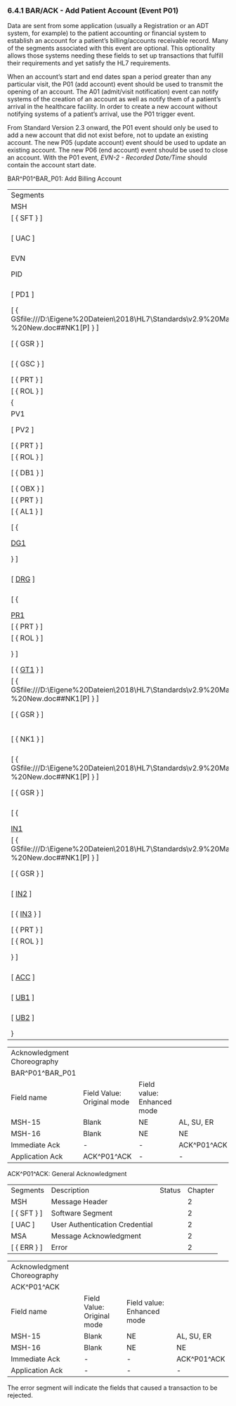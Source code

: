 ### 6.4.1 BAR/ACK - Add Patient Account (Event P01)

Data are sent from some application (usually a Registration or an ADT system, for example) to the patient accounting or financial system to establish an account for a patient’s billing/accounts receivable record. Many of the segments associated with this event are optional. This optionality allows those systems needing these fields to set up transactions that fulfill their requirements and yet satisfy the HL7 requirements.

When an account’s start and end dates span a period greater than any particular visit, the P01 (add account) event should be used to transmit the opening of an account. The A01 (admit/visit notification) event can notify systems of the creation of an account as well as notify them of a patient’s arrival in the healthcare facility. In order to create a new account without notifying systems of a patient’s arrival, use the P01 trigger event.

From Standard Version 2.3 onward, the P01 event should only be used to add a new account that did not exist before, not to update an existing account. The new P05 (update account) event should be used to update an existing account. The new P06 (end account) event should be used to close an account. With the P01 event, _EVN-2 - Recorded Date/Time_ should contain the account start date.

BAR^P01^BAR_P01: Add Billing Account

|     |     |     |     |
| --- | --- | --- | --- |
| Segments | Description | Status | Chapter |
| MSH | Message Header |  | 2 |
| [ \{ SFT } ] | Software Segment |  | 2 |
| [ UAC ] | User Authentication Credential |  | 2 |
| EVN | Event Type |  | 3 |
| PID | Patient Identification |  | 3 |
| [ PD1 ] | Additional Demographics |  | 3 |
| [ \{ GSfile:///D:\Eigene%20Dateien\2018\HL7\Standards\v2.9%20May\716%20-%20New.doc##NK1[P] } ] | Person Gender and Sex |  | 3 |
| [ \{ GSR } ] | Recorded Gender and Sex |  | 3 |
| [ \{ GSC } ] | Sex Parameter for Clinical Use |  | 3 |
| [ \{ PRT } ] | Participation |  |  |
| [ \{ ROL } ] | Role | B | 15 |
| \{ | --- VISIT begin |  |  |
| PV1 | Patient Visit |  | 3 |
| [ PV2 ] | Patient Visit - Additional Info |  | 3 |
| [ \{ PRT } ] | Participation |  | 4 |
| [ \{ ROL } ] | Role | B | 15 |
| [ \{ DB1 } ] | Disability Information |  | 3 |
| [ \{ OBX } ] | Observation/Result |  | 7 |
| [ \{ PRT } ] | Participation |  | 4 |
| [ \{ AL1 } ] | Allergy Information |  | 3 |
| [ \{ | --- DIAGNOSIS begin |  |  |
| [DG1](#DG1) | Diagnosis |  | 6 |
| } ] | --- DIAGNOSIS end |  |  |
| [ [DRG](#DRG) ] | Diagnosis Related Group |  | 6 |
| [ \{ | --- PROCEDURE begin |  |  |
| [PR1](#PR1) | Procedures |  | 6 |
| [ \{ PRT } ] | Participation |  |  |
| [ \{ ROL } ] | Role | B | 15 |
| } ] | --- PROCEDURE end |  |  |
| [ \{ [GT1](#GT1) } ] | Guarantor |  | 6 |
| [ \{ GSfile:///D:\Eigene%20Dateien\2018\HL7\Standards\v2.9%20May\716%20-%20New.doc##NK1[P] } ] | Person Gender and Sex |  | 3 |
| [ \{ GSR } ] | Recorded Gender and Sex |  | 3 |
| [ \{ NK1 } ] | Next of Kin/Associated Parties |  | 3 |
| [ \{ GSfile:///D:\Eigene%20Dateien\2018\HL7\Standards\v2.9%20May\716%20-%20New.doc##NK1[P] } ] | Person Gender and Sex |  | 3 |
| [ \{ GSR } ] | Recorded Gender and Sex |  | 3 |
| [ \{ | --- INSURANCE begin |  |  |
| [IN1](#IN1) | Insurance |  | 6 |
| [ \{ GSfile:///D:\Eigene%20Dateien\2018\HL7\Standards\v2.9%20May\716%20-%20New.doc##NK1[P] } ] | Person Gender and Sex |  | 3 |
| [ \{ GSR } ] | Recorded Gender and Sex |  | 3 |
| [ [IN2](#IN2) ] | Insurance - Additional Info. |  | 6 |
| [ \{ [IN3](#IN3) } ] | Insurance - Add’l Info. - Cert. |  | 6 |
| [ \{ PRT } ] | Participation |  |  |
| [ \{ ROL } ] | Role | B | 15 |
| } ] | --- INSURANCE end |  |  |
| [ [ACC](#ACC) ] | Accident Information |  | 6 |
| [ [UB1](#UB1) ] | Universal Bill Information | B | 6 |
| [ [UB2](#UB2) ] | Universal Bill 92 Information |  | 6 |
| } | --- VISIT end |  |  |

|     |     |     |     |     |     |
| --- | --- | --- | --- | --- | --- |
| Acknowledgment Choreography |  |  |  |  |  |
| BAR^P01^BAR_P01 |  |  |  |  |  |
| Field name | Field Value: Original mode | Field value: Enhanced mode |  |  |  |
| MSH-15 | Blank | NE | AL, SU, ER | NE | AL, SU, ER |
| MSH-16 | Blank | NE | NE | AL, SU, ER | AL, SU, ER |
| Immediate Ack | - | - | ACK^P01^ACK | - | ACK^P01^ACK |
| Application Ack | ACK^P01^ACK | - | - | ACK^P01^ACK | ACK^P01^ACK |

ACK^P01^ACK: General Acknowledgment

|     |     |     |     |
| --- | --- | --- | --- |
| Segments | Description | Status | Chapter |
| MSH | Message Header |  | 2 |
| [ \{ SFT } ] | Software Segment |  | 2 |
| [ UAC ] | User Authentication Credential |  | 2 |
| MSA | Message Acknowledgment |  | 2 |
| [ \{ ERR } ] | Error |  | 2 |

|     |     |     |     |
| --- | --- | --- | --- |
| Acknowledgment Choreography |  |  |  |
| ACK^P01^ACK |  |  |  |
| Field name | Field Value: Original mode | Field value: Enhanced mode |  |
| MSH-15 | Blank | NE | AL, SU, ER |
| MSH-16 | Blank | NE | NE |
| Immediate Ack | - | - | ACK^P01^ACK |
| Application Ack | - | - | - |

The error segment will indicate the fields that caused a transaction to be rejected.
